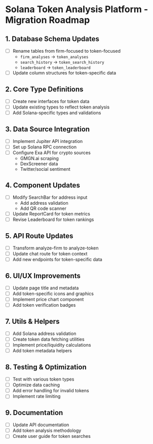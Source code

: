 # Solana Token Analysis Platform - Migration Roadmap

## 1. Database Schema Updates
- [ ] Rename tables from firm-focused to token-focused
  - `firm_analyses` -> `token_analyses`
  - `search_history` -> `token_search_history`
  - `leaderboard` -> `token_leaderboard`
- [ ] Update column structures for token-specific data

## 2. Core Type Definitions
- [ ] Create new interfaces for token data
- [ ] Update existing types to reflect token analysis
- [ ] Add Solana-specific types and validations

## 3. Data Source Integration
- [ ] Implement Jupiter API integration
- [ ] Set up Solana RPC connection
- [ ] Configure Exa API for crypto sources
  - GMGN.ai scraping
  - DexScreener data
  - Twitter/social sentiment

## 4. Component Updates
- [ ] Modify SearchBar for address input
  - Add address validation
  - Add QR code scanner
- [ ] Update ReportCard for token metrics
- [ ] Revise Leaderboard for token rankings

## 5. API Route Updates
- [ ] Transform analyze-firm to analyze-token
- [ ] Update chat route for token context
- [ ] Add new endpoints for token-specific data

## 6. UI/UX Improvements
- [ ] Update page title and metadata
- [ ] Add token-specific icons and graphics
- [ ] Implement price chart component
- [ ] Add token verification badges

## 7. Utils & Helpers
- [ ] Add Solana address validation
- [ ] Create token data fetching utilities
- [ ] Implement price/liquidity calculations
- [ ] Add token metadata helpers

## 8. Testing & Optimization
- [ ] Test with various token types
- [ ] Optimize data caching
- [ ] Add error handling for invalid tokens
- [ ] Implement rate limiting

## 9. Documentation
- [ ] Update API documentation
- [ ] Add token analysis methodology
- [ ] Create user guide for token searches 